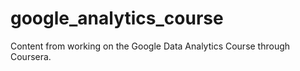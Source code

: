 # google_analytics_course
Content from working on the Google Data Analytics Course through Coursera. 
